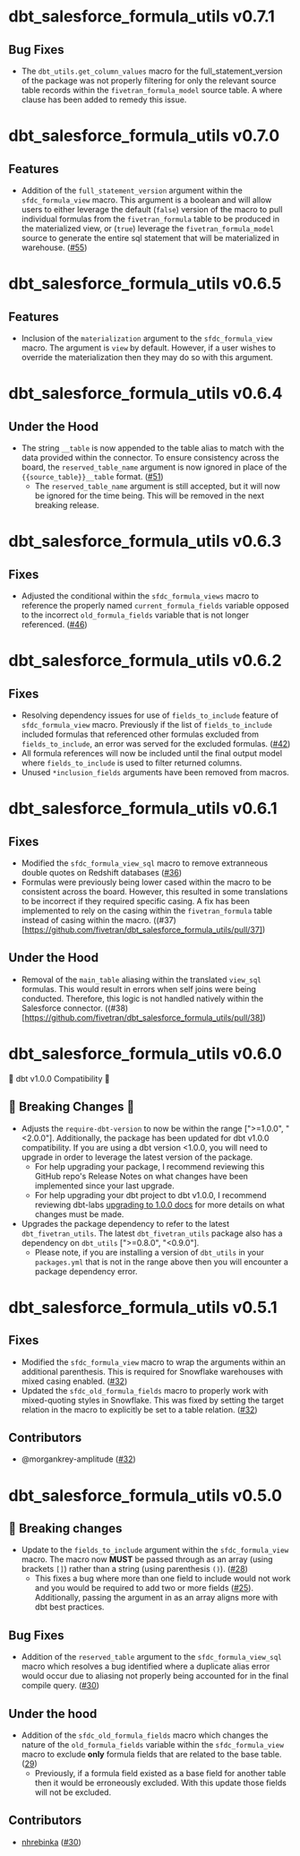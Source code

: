 # dbt_salesforce_formula_utils v0.7.1
## Bug Fixes
- The `dbt_utils.get_column_values` macro for the full_statement_version of the package was not properly filtering for only the relevant source table records within the `fivetran_formula_model` source table. A where clause has been added to remedy this issue.
# dbt_salesforce_formula_utils v0.7.0
## Features
- Addition of the `full_statement_version` argument within the `sfdc_formula_view` macro. This argument is a boolean and will allow users to either leverage the default (`false`) version of the macro to pull individual formulas from the `fivetran_formula` table to be produced in the materialized view, or (`true`) leverage the `fivetran_formula_model` source to generate the entire sql statement that will be materialized in warehouse. ([#55](https://github.com/fivetran/dbt_salesforce_formula_utils/pull/55))
# dbt_salesforce_formula_utils v0.6.5
## Features
- Inclusion of the `materialization` argument to the `sfdc_formula_view` macro. The argument is `view` by default. However, if a user wishes to override the materialization then they may do so with this argument.
# dbt_salesforce_formula_utils v0.6.4
## Under the Hood
- The string `__table` is now appended to the table alias to match with the data provided within the connector. To ensure consistency across the board, the `reserved_table_name` argument is now ignored in place of the `{{source_table}}__table` format. ([#51](https://github.com/fivetran/dbt_salesforce_formula_utils/pull/51))
  - The `reserved_table_name` argument is still accepted, but it will now be ignored for the time being. This will be removed in the next breaking release.
# dbt_salesforce_formula_utils v0.6.3
## Fixes
- Adjusted the conditional within the `sfdc_formula_views` macro to reference the properly named `current_formula_fields` variable opposed to the incorrect `old_formula_fields` variable that is not longer referenced. ([#46](https://github.com/fivetran/dbt_salesforce_formula_utils/pull/46))
# dbt_salesforce_formula_utils v0.6.2

## Fixes
- Resolving dependency issues for use of `fields_to_include` feature of `sfdc_formula_view` macro. Previously if the list of `fields_to_include` included formulas that referenced other formulas excluded from `fields_to_include`, an error was served for the excluded formulas. ([#42](https://github.com/fivetran/dbt_salesforce_formula_utils/issues/42))
- All formula references will now be included until the final output model where `fields_to_include` is used to filter returned columns.
- Unused `*inclusion_fields` arguments have been removed from macros.
# dbt_salesforce_formula_utils v0.6.1

## Fixes
- Modified the `sfdc_formula_view_sql` macro to remove extranneous double quotes on Redshift databases ([#36](https://github.com/fivetran/dbt_salesforce_formula_utils/issues/36))
- Formulas were previously being lower cased within the macro to be consistent across the board. However, this resulted in some translations to be incorrect if they required specific casing. A fix has been implemented to rely on the casing within the `fivetran_formula` table instead of casing within the macro. ((#37)[https://github.com/fivetran/dbt_salesforce_formula_utils/pull/37])

## Under the Hood
- Removal of the `main_table` aliasing within the translated `view_sql` formulas. This would result in errors when self joins were being conducted. Therefore, this logic is not handled natively within the Salesforce connector. ((#38)[https://github.com/fivetran/dbt_salesforce_formula_utils/pull/38])

# dbt_salesforce_formula_utils v0.6.0
🎉 dbt v1.0.0 Compatibility 🎉
## 🚨 Breaking Changes 🚨
- Adjusts the `require-dbt-version` to now be within the range [">=1.0.0", "<2.0.0"]. Additionally, the package has been updated for dbt v1.0.0 compatibility. If you are using a dbt version <1.0.0, you will need to upgrade in order to leverage the latest version of the package.
  - For help upgrading your package, I recommend reviewing this GitHub repo's Release Notes on what changes have been implemented since your last upgrade.
  - For help upgrading your dbt project to dbt v1.0.0, I recommend reviewing dbt-labs [upgrading to 1.0.0 docs](https://docs.getdbt.com/docs/guides/migration-guide/upgrading-to-1-0-0) for more details on what changes must be made.
- Upgrades the package dependency to refer to the latest `dbt_fivetran_utils`. The latest `dbt_fivetran_utils` package also has a dependency on `dbt_utils` [">=0.8.0", "<0.9.0"].
  - Please note, if you are installing a version of `dbt_utils` in your `packages.yml` that is not in the range above then you will encounter a package dependency error.

# dbt_salesforce_formula_utils v0.5.1
## Fixes
- Modified the `sfdc_formula_view` macro to wrap the arguments within an additional parenthesis. This is required for Snowflake warehouses with mixed casing enabled. ([#32](https://github.com/fivetran/dbt_salesforce_formula_utils/pull/32))
- Updated the `sfdc_old_formula_fields` macro to properly work with mixed-quoting styles in Snowflake. This was fixed by setting the target relation in the macro to explicitly be set to a table relation. ([#32](https://github.com/fivetran/dbt_salesforce_formula_utils/pull/32))

## Contributors
- @morgankrey-amplitude ([#32](https://github.com/fivetran/dbt_salesforce_formula_utils/pull/32))

# dbt_salesforce_formula_utils v0.5.0

## 🚨 Breaking changes
- Update to the `fields_to_include` argument within the `sfdc_formula_view` macro. The macro now **MUST** be passed through as an array (using brackets `[]`) rather than a string (using parenthesis `()`). ([#28](https://github.com/fivetran/dbt_salesforce_formula_utils/pull/28))
    - This fixes a bug where more than one field to include would not work and you would be required to add two or more fields ([#25](https://github.com/fivetran/dbt_salesforce_formula_utils/issues/25)). Additionally, passing the argument in as an array aligns more with dbt best practices.

## Bug Fixes
- Addition of the `reserved_table` argument to the `sfdc_formula_view_sql` macro which resolves a bug identified where a duplicate alias error would occur due to aliasing not properly being accounted for in the final compile query. ([#30](https://github.com/fivetran/dbt_salesforce_formula_utils/pull/30))

## Under the hood
- Addition of the `sfdc_old_formula_fields` macro which changes the nature of the `old_formula_fields` variable within the `sfdc_formula_view` macro to exclude **only** formula fields that are related to the base table. ([29](https://github.com/fivetran/dbt_salesforce_formula_utils/pull/29))
    - Previously, if a formula field existed as a base field for another table then it would be erroneously excluded. With this update those fields will not be excluded.

## Contributors
- [nhrebinka](https://github.com/nhrebinka) ([#30](https://github.com/fivetran/dbt_salesforce_formula_utils/pull/30))
